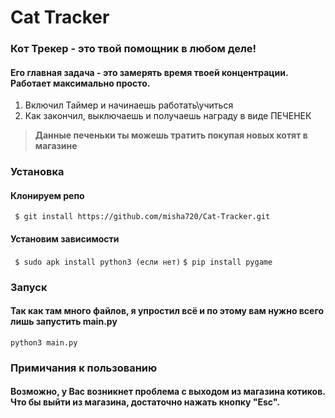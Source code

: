 # Cat Tracker
### Кот Трекер - это твой помощник в любом деле! 
#### Его главная задача - это замерять время твоей концентрации. Работает максимально просто.
1. Включил Таймер и начинаешь работать\учиться
2. Как закончил, выключаешь и получаешь награду в виде ПЕЧЕНЕК

> **Данные печеньки ты можешь тратить покупая новых котят в магазине**
### Установка
#### Клонируем репо
` $ git install https://github.com/misha720/Cat-Tracker.git`
#### Установим зависимости
` $ sudo apk install python3 (если нет)`
` $ pip install pygame `
### Запуск
#### Так как там много файлов, я упростил всё и по этому вам нужно всего лишь запустить main.py
`python3 main.py`
### Примичания к пользованию
#### Возможно, у Вас возникнет проблема с выходом из магазина котиков. **Что бы выйти из магазина, достаточно нажать кнопку "Esc".**
